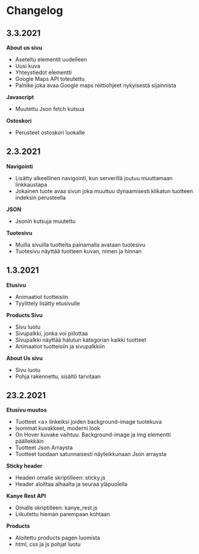 # Changelog

## 3.3.2021

**About us sivu**
- Aseteltu elementit uudelleen
- Uusi kuva
- Yhteystiedot elementti
- Google Maps API toteutettu
- Painike joka avaa Google maps reittiohjeet nykyisestä sijainnista

**Javascript**
- Muutettu Json fetch kutsua

**Ostoskori**
- Perusteet ostoskori luokalle


## 2.3.2021

**Navigointi**
- Lisätty alkeellinen navigointi, kun serverillä joutuu muuttamaan linkkaustapa
- Jokainen tuote avaa sivun joka muuttuu dynaamisesti klikatun tuotteen indeksin perusteella

**JSON**
- Jsonin kutsuja muutettu

**Tuotesivu**
- Muilla sivuilla tuotteita painamalla avataan tuotesivu
- Tuotesivu näyttää tuotteen kuvan, nimen ja hinnan


## 1.3.2021

**Etusivu**
- Animaatiot tuotteisiin
- Tyylittely lisätty etusivulle

**Products Sivu**
- Sivu luotu
- Sivupalkki, jonka voi piilottaa
- Sivupalkki näyttää halutun kategorian kaikki tuotteet
- Animaatiot tuotteisiin ja sivupalkkiin

**About Us sivu**
- Sivu luotu
- Pohja rakennettu, sisältö tarvitaan


## 23.2.2021

**Etusivu muutos**
- Tuotteet \<a> linkeiksi joiden background-image tuotekuva
- Isommat kuvakkeet, moderni look
- On Hover kuvake vaihtuu. Background-image ja img elementti päällekkäin
- Tuotteet Json Arraysta
- Tuotteet tuodaan satunnaisesti näyteikkunaan Json arraysta


**Sticky header**
- Headeri omalle skriptilleen: sticky.js
- Header aloittaa alhaalta ja seuraa yläpuolella

**Kanye Rest API**
- Omalle skriptilleen: kanye_rest.js
- Liikutettu hieman parempaan kohtaan

**Products**
- Aloitettu products pagen luomista
- html, css ja js pohjat luotu
